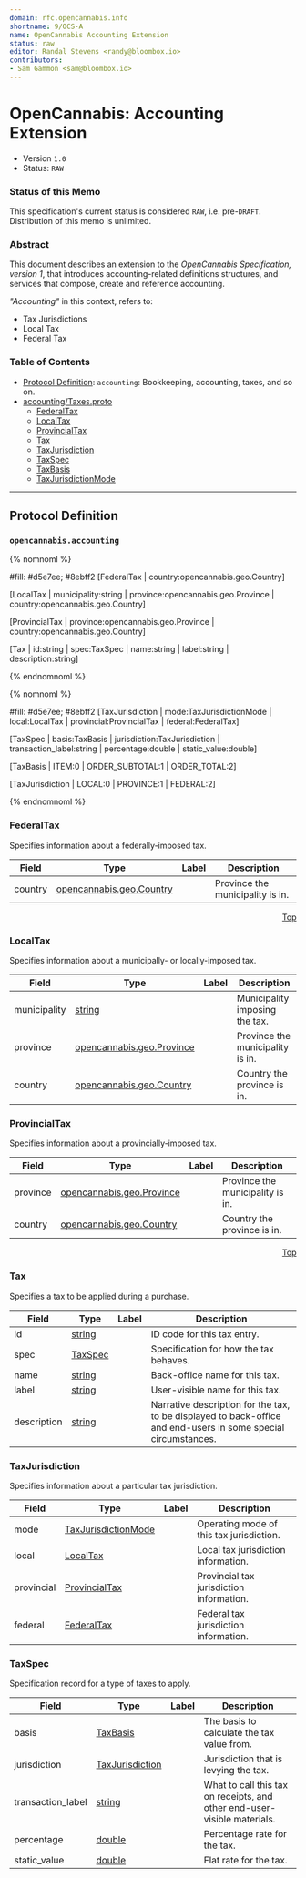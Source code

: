 ```yaml
---
domain: rfc.opencannabis.info
shortname: 9/OCS-A
name: OpenCannabis Accounting Extension
status: raw
editor: Randal Stevens <randy@bloombox.io>
contributors:
- Sam Gammon <sam@bloombox.io>
---
```


<a name="top"/>

# OpenCannabis: Accounting Extension
- Version `1.0`
- Status: `RAW`

### Status of this Memo

This specification's current status is considered `RAW`, i.e. pre-`DRAFT`. Distribution of this memo is unlimited.

### Abstract

This document describes an extension to the _OpenCannabis Specification, version 1_, that introduces accounting-related
definitions structures, and services that compose, create and reference accounting.

_"Accounting"_ in this context, refers to:
- Tax Jurisdictions
- Local Tax
- Federal Tax

### Table of Contents
- [Protocol Definition](#Protocol-Definition): `accounting`: Bookkeeping, accounting, taxes, and so on.
- [accounting/Taxes.proto](#accounting/Taxes.proto)
    - [FederalTax](#opencannabis.taxes.FederalTax)
    - [LocalTax](#opencannabis.taxes.LocalTax)
    - [ProvincialTax](#opencannabis.taxes.ProvincialTax)
    - [Tax](#opencannabis.taxes.Tax)
    - [TaxJurisdiction](#opencannabis.taxes.TaxJurisdiction)
    - [TaxSpec](#opencannabis.taxes.TaxSpec)
    - [TaxBasis](#opencannabis.taxes.TaxBasis)
    - [TaxJurisdictionMode](#opencannabis.taxes.TaxJurisdictionMode)
----
## Protocol Definition
### `opencannabis.accounting`

{% nomnoml %}

#fill: #d5e7ee; #8ebff2
[FederalTax
  | country:opencannabis.geo.Country]

[LocalTax
  | municipality:string
  | province:opencannabis.geo.Province
  | country:opencannabis.geo.Country]

[ProvincialTax
  | province:opencannabis.geo.Province
  | country:opencannabis.geo.Country]

[Tax
  | id:string
  | spec:TaxSpec
  | name:string
  | label:string
  | description:string]

{% endnomnoml %}

{% nomnoml %}

#fill: #d5e7ee; #8ebff2
[TaxJurisdiction
  | mode:TaxJurisdictionMode
  | local:LocalTax
  | provincial:ProvincialTax
  | federal:FederalTax]

[TaxSpec
  | basis:TaxBasis
  | jurisdiction:TaxJurisdiction
  | transaction_label:string
  | percentage:double
  | static_value:double]

[TaxBasis
  | ITEM:0
  | ORDER_SUBTOTAL:1
  | ORDER_TOTAL:2]

[TaxJurisdiction
  | LOCAL:0
  | PROVINCE:1
  | FEDERAL:2]

{% endnomnoml %}

<a name="opencannabis.taxes.FederalTax"/>

### FederalTax
Specifies information about a federally-imposed tax.

| Field | Type | Label | Description |
| ----- | ---- | ----- | ----------- |
| country | [opencannabis.geo.Country](#opencannabis.geo.Country) |  | Province the municipality is in. |


<a name="opencannabis.taxes.LocalTax"/>
<p align="right"><a href="#top">Top</a></p>

### LocalTax
Specifies information about a municipally- or locally-imposed tax.

| Field | Type | Label | Description |
| ----- | ---- | ----- | ----------- |
| municipality | [string](#string) |  | Municipality imposing the tax. |
| province | [opencannabis.geo.Province](#opencannabis.geo.Province) |  | Province the municipality is in. |
| country | [opencannabis.geo.Country](#opencannabis.geo.Country) |  | Country the province is in. |


<a name="opencannabis.taxes.ProvincialTax"/>

### ProvincialTax
Specifies information about a provincially-imposed tax.

| Field | Type | Label | Description |
| ----- | ---- | ----- | ----------- |
| province | [opencannabis.geo.Province](#opencannabis.geo.Province) |  | Province the municipality is in. |
| country | [opencannabis.geo.Country](#opencannabis.geo.Country) |  | Country the province is in. |


<a name="opencannabis.taxes.Tax"/>
<p align="right"><a href="#top">Top</a></p>

### Tax
Specifies a tax to be applied during a purchase.

| Field | Type | Label | Description |
| ----- | ---- | ----- | ----------- |
| id | [string](#string) |  | ID code for this tax entry. |
| spec | [TaxSpec](#opencannabis.taxes.TaxSpec) |  | Specification for how the tax behaves. |
| name | [string](#string) |  | Back-office name for this tax. |
| label | [string](#string) |  | User-visible name for this tax. |
| description | [string](#string) |  | Narrative description for the tax, to be displayed to back-office and end-users in some special circumstances. |


<a name="opencannabis.taxes.TaxJurisdiction"/>

### TaxJurisdiction
Specifies information about a particular tax jurisdiction.

| Field | Type | Label | Description |
| ----- | ---- | ----- | ----------- |
| mode | [TaxJurisdictionMode](#opencannabis.taxes.TaxJurisdictionMode) |  | Operating mode of this tax jurisdiction. |
| local | [LocalTax](#opencannabis.taxes.LocalTax) |  | Local tax jurisdiction information. |
| provincial | [ProvincialTax](#opencannabis.taxes.ProvincialTax) |  | Provincial tax jurisdiction information. |
| federal | [FederalTax](#opencannabis.taxes.FederalTax) |  | Federal tax jurisdiction information. |


<a name="opencannabis.taxes.TaxSpec"/>

### TaxSpec
Specification record for a type of taxes to apply.

| Field | Type | Label | Description |
| ----- | ---- | ----- | ----------- |
| basis | [TaxBasis](#opencannabis.taxes.TaxBasis) |  | The basis to calculate the tax value from. |
| jurisdiction | [TaxJurisdiction](#opencannabis.taxes.TaxJurisdiction) |  | Jurisdiction that is levying the tax. |
| transaction_label | [string](#string) |  | What to call this tax on receipts, and other end-user-visible materials. |
| percentage | [double](#double) |  | Percentage rate for the tax. |
| static_value | [double](#double) |  | Flat rate for the tax. |
